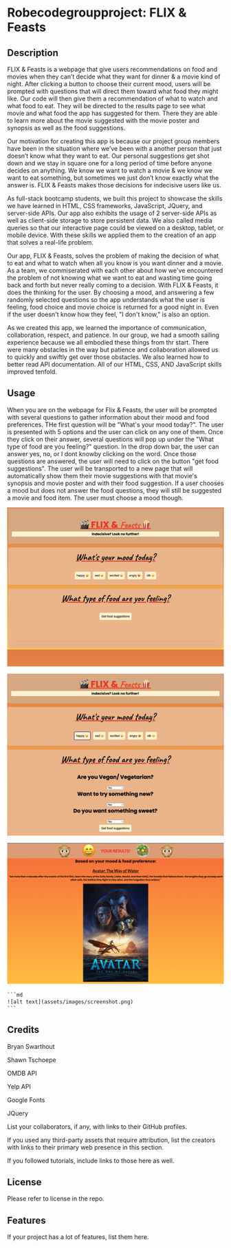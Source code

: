 # Robecodegroupproject: FLIX & Feasts


## Description

FLIX & Feasts is a webpage that give users recommendations on food and movies when they can’t decide what they want for dinner & a movie kind of night.  After clicking a button to choose their current mood, users will be prompted with questions that will direct them toward what food they might like.  Our code will then give them a recommendation of what to watch and what food to eat.  They will be directed to the results page to see what movie and what food the app has suggested for them.  There they are able to learn more about the movie suggested with the movie poster and synopsis as well as the food suggestions.    

Our motivation for creating this app is because our project group members have been in the situation where we’ve been with a another person that just doesn’t know what they want to eat.   Our personal suggestions get shot down and we stay in square one for a long period of time before anyone decides on anything.   We know we want to watch a movie & we know we want to eat something, but sometimes we just don’t know exactly what the answer is.  FLIX & Feasts makes those decisions for indecisive users like us.  

As full-stack bootcamp students, we built this project to showcase the skills we have learned in HTML, CSS frameworks, JavaScript, JQuery, and server-side APIs.  Our app also exhibits the usage of 2 server-side APIs as well as client-side storage to store persistent data.  We also called media queries so that our interactive page could be viewed on a desktop, tablet, or mobile device.  With these skills we applied them to the creation of an app that solves a real-life problem.  

Our app, FLIX & Feasts, solves the problem of making the decision of what to eat and what to watch when all you know is you want dinner and a movie.  As a team, we commiserated with each other about how we've encountered the problem of not knowing what we want to eat and wasting time going back and forth but never really coming to a decision.  With FLIX & Feasts, it does the thinking for the user.  By choosing a mood, and answering a few randomly selected questions so the app understands what the user is feeling, food choice and movie choice is returned for a good night in.  Even if the user doesn't know how they feel, "I don't know," is also an option.  

As we created this app, we learned the importance of communication, collaboration, respect, and patience. In our group, we had a smooth sailing experience because we all embodied these things from thr start. There were many obstacles in the way but patience and collaboration allowed us to quickly and swiftly get over those obstacles. We also learned how to better read API documentation. All of our HTML, CSS, AND JavaScript skills improved tenfold.


## Usage

When you are on the webpage for Flix & Feasts, the user will be prompted with several questions to gather information about their mood and food preferences. THe first question will be "What's your mood today?". The user is presented with 5 options and the user can click on any one of them. Once they click on their answer, several questions will pop up under the "What type of food are you feeling?" question. In the drop down bar, the user can answer yes, no, or I dont knowby clicking on the word. Once those questions are answered, the user will need to click on the button "get food suggestions". The user will be transported to a new page that will automatically show them their movie suggestions with that movie's synopsis and movie poster and with their food suggestion.
If a user chooses a mood but does not answer the food questions, they will still be suggested a movie and food item. The user must choose a mood though.



![alt text](/assets/Images/FLIX%26Feasts_1LandingPage.png)




![alt text](/assets/Images/FLIX%26Feasts_2Qs.png)

 ![alt text](/assets/Images/FLIX%26Feasts_3ResultsMoviePage.png)




    ```md
    ![alt text](assets/images/screenshot.png)
    ```

## Credits

Bryan Swarthout 

Shawn Tschoepe

OMDB API

Yelp API 

Google Fonts

JQuery

List your collaborators, if any, with links to their GitHub profiles.

If you used any third-party assets that require attribution, list the creators with links to their primary web presence in this section.

If you followed tutorials, include links to those here as well.

## License

Please refer to license in the repo. 


## Features

If your project has a lot of features, list them here.



